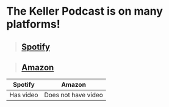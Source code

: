 # The Keller Podcast is on many platforms!

>## [Spotify](https://open.spotify.com/show/0htwdort4G1c4pSE8SKiT8?si=934950cf60de4429)

>## [Amazon](https://music.amazon.com/podcasts/4f13620e-3259-40ef-953c-4e4a00b73e9f/the-keller-podcast)
| Spotify | Amazon |
| --------- | ------------------- |
| Has video | Does not have video |
